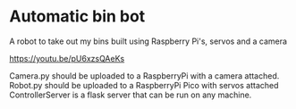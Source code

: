 # Automatic bin bot

A robot to take out my bins built using Raspberry Pi's, servos and a camera

https://youtu.be/pU6xzsQAeKs

Camera.py should be uploaded to a RaspberryPi with a camera attached.
Robot.py should be uploaded to a RaspberryPi Pico with servos attached
ControllerServer is a flask server that can be run on any machine.
